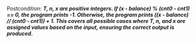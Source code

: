 Postcondition: ***T, n, x are positive integers. If (x - balance) % (cnt0 - cnt1) == 0, the program prints -1. Otherwise, the program prints ((x - balance) // (cnt0 - cnt1)) + 1. This covers all possible cases where T, n, and x are assigned values based on the input, ensuring the correct output is produced.***